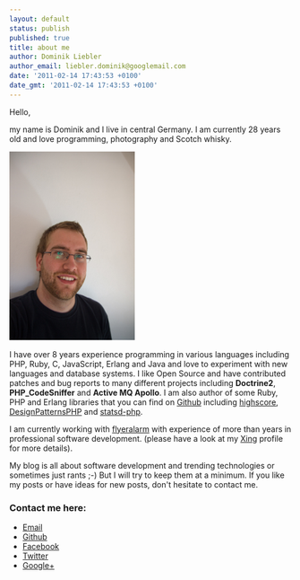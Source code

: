 ```yaml
---
layout: default
status: publish
published: true
title: about me
author: Dominik Liebler
author_email: liebler.dominik@googlemail.com
date: '2011-02-14 17:43:53 +0100'
date_gmt: '2011-02-14 17:43:53 +0100'
---
```

<p>Hello,</p>
<p>my name is Dominik and I live in central Germany. I am currently 28 years old and love programming, photography and Scotch whisky.</p>
<p><a href="IMG_7638.jpg"><img title="Dominik Liebler" alt="" src="../images/IMG_7638.jpg" width="224" height="336" /></a></p>
<p>I have over 8 years experience programming in various languages including PHP, Ruby, C, JavaScript, Erlang and Java and love to experiment with new languages and database systems. I like Open Source and have contributed patches and bug reports to many different projects including <strong>Doctrine2</strong>, <strong>PHP_CodeSniffer</strong> and <strong>Active MQ Apollo</strong>. I am also author of some Ruby, PHP and Erlang libraries that you can find on <a href="https://github.com/domnikl" target="_blank">Github</a> including <a href="https://github.com/domnikl/highscore" target="_blank">highscore</a>, <a href="https://github.com/domnikl/DesignPatternsPHP" target="_blank">DesignPatternsPHP</a> and <a href="https://github.com/domnikl/statsd-php" target="_blank">statsd-php</a>.</p>
<p>I am currently working with <a href="http://www.flyeralarm.com" target="_blank">flyeralarm</a> with experience of more than <script type="text/javascript">var year = new Date().getFullYear(); year -= 2006; document.write(year);</script> years in professional software development. (please have a look at my <a href="https://www.xing.com/profile/Dominik_Liebler" target="_blank">Xing</a> profile for more details).</p>
<p>My blog is all about software development and trending technologies or sometimes just rants ;-) But I will try to keep them at a minimum. If you like my posts or have ideas for new posts, don't hesitate to contact me.</p>
<h3>Contact me here:</h3>
<ul>
	<li><a href="mailto:liebler.dominik@gmail.com">Email</a></li>
	<li><a href="https://github.com/domnikl" target="_blank">Github</a></li>
	<li><a href="http://www.facebook.com/profile.php?id=100000276778047" target="_blank">Facebook</a></li>
	<li><a href="http://twitter.com/#!/domnikl" target="_blank">Twitter</a></li>
	<li><a href="https://plus.google.com/116337755237991508709">Google+</a></li>
</ul>
